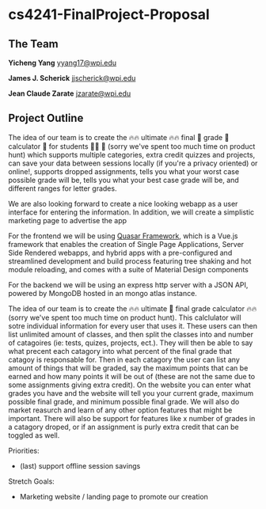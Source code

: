 # cs4241-FinalProject-Proposal

## The Team
**Yicheng Yang** yyang17@wpi.edu

**James J. Scherick** jjscherick@wpi.edu

**Jean Claude Zarate** jzarate@wpi.edu

## Project Outline
The idea of our team is to create the 🔥🔥 ultimate 🔥🔥 final 💪 grade 💯 calculator 🧮 for students 👩‍🎓  🎉  (sorry we've spent too much time on product hunt) which supports multiple categories, extra credit quizzes and projects, can save your data between sessions locally (if you're a privacy oriented) or online!, supports dropped assignments, tells you what your worst case possible grade will be, tells you what your best case grade will be, and different ranges for letter grades.

We are also looking forward to create a nice looking webapp as a user interface for entering the information. In addition, we will create a simplistic marketing page to advertise the app

For the frontend we will be using [Quasar Framework](https://quasar.dev), which is a Vue.js framework that enables the creation of Single Page Applications, Server Side Rendered webapps, and hybrid apps with a pre-configured and streamlined development and build process featuring tree shaking and hot module reloading, and comes with a suite of Material Design components

For the backend we will be using an express http server with a JSON API, powered by MongoDB hosted in an mongo atlas instance.




The idea of our team is to create the 🔥🔥 ultimate 💪 final grade calculator 🔥🔥 (sorry we've spent too much time on product hunt). This calclulator will sotre individual information for every user that uses it. These users can then list unlimited amount of classes, and then split the classes into and number of catagoires (ie: tests, quizes, projects, ect.). They will then be able to say what precent each catagory into what percent of the final grade that catagoy is responsable for. Then in each catagory the user can list any amount of things that will be graded, say the maximum points that can be earned and how many points it will be out of (these are not the same due to some assignments giving extra credit). On the website you can enter what grades you have and the website will tell you your current grade, maximum possible final grade, and minimum possible final grade. We will also do market reasurch and learn of any other option features that might be important. There will also be support for features like x number of grades in a catagory droped, or if an assignment is purly extra credit that can be toggled as well.

Priorities:
  - (last) support offline session savings

Stretch Goals:
  - Marketing website / landing page to promote our creation
